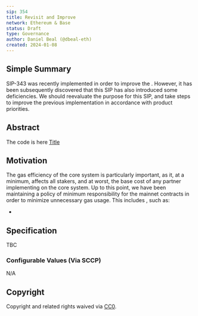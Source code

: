 ```yaml
---
sip: 354
title: Revisit and Improve 
network: Ethereum & Base
status: Draft
type: Governance
author: Daniel Beal (@dbeal-eth)
created: 2024-01-08
---
```


<!--You can leave these HTML comments in your merged SIP and delete the visible duplicate text guides, they will not appear and may be helpful to refer to if you edit it again. This is the suggested template for new SIPs. Note that an SIP number will be assigned by an editor. When opening a pull request to submit your SIP, please use an abbreviated title in the filename, `sip-draft_title_abbrev.md`. The title should be 44 characters or less.-->

## Simple Summary

<!--"If you can't explain it simply, you don't understand it well enough." Simply describe the outcome the proposed changes intends to achieve. This should be non-technical and accessible to a casual community member.-->

SIP-343 was recently implemented in order to improve the . However, it has been subsequently discovered that this SIP has also introduced some deficiencies. We should reevaluate the purpose for this SIP, and take steps to improve the previous implementation in accordance with product priorities.

## Abstract

<!--A short (~200 word) description of the proposed change, the abstract should clearly describe the proposed change. This is what *will* be done if the SIP is implemented, not *why* it should be done or *how* it will be done. If the SIP proposes deploying a new contract, write, "we propose to deploy a new contract that will do x".-->

The code is here [Title]()

## Motivation

<!--This is the problem statement. This is the *why* of the SIP. It should clearly explain *why* the current state of the protocol is inadequate.  It is critical that you explain *why* the change is needed, if the SIP proposes changing how something is calculated, you must address *why* the current calculation is inaccurate or wrong. This is not the place to describe how the SIP will address the issue!-->

The gas efficiency of the core system is particularly important, as it, at a minimum, affects all stakers, and at worst, the base cost of any partner implementing on the core system. Up to this point, we have been maintaining a policy of minimum responsibility for the mainnet contracts in order to minimize unnecessary gas usage. This includes , such as:

* 

## Specification

TBC

### Configurable Values (Via SCCP)

<!--Please list all values configurable via SCCP under this implementation.-->

N/A

## Copyright

Copyright and related rights waived via [CC0](https://creativecommons.org/publicdomain/zero/1.0/).
